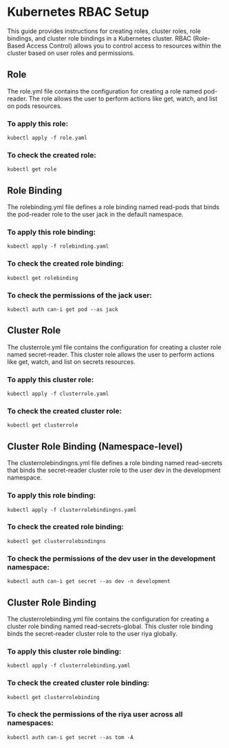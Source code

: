 # Kubernetes RBAC Setup

This guide provides instructions for creating roles, cluster roles, role bindings, and cluster role bindings in a Kubernetes cluster. RBAC (Role-Based Access Control) allows you to control access to resources within the cluster based on user roles and permissions.

## Role
The role.yml file contains the configuration for creating a role named pod-reader. The role allows the user to perform actions like get, watch, and list on pods resources.


### To apply this role:

```
kubectl apply -f role.yaml
```

### To check the created role:
```
kubectl get role
```

## Role Binding
The rolebinding.yml file defines a role binding named read-pods that binds the pod-reader role to the user jack in the default namespace.


### To apply this role binding:

```
kubectl apply -f rolebinding.yaml
```

### To check the created role binding:

```
kubectl get rolebinding
```

### To check the permissions of the jack user:

```
kubectl auth can-i get pod --as jack
```

## Cluster Role
The clusterrole.yml file contains the configuration for creating a cluster role named secret-reader. This cluster role allows the user to perform actions like get, watch, and list on secrets resources.


### To apply this cluster role:

```
kubectl apply -f clusterrole.yaml
```

### To check the created cluster role:

```
kubectl get clusterrole
```

## Cluster Role Binding (Namespace-level)
The clusterrolebindingns.yml file defines a role binding named read-secrets that binds the secret-reader cluster role to the user dev in the development namespace.


### To apply this role binding:

```
kubectl apply -f clusterrolebindingns.yaml
```

### To check the created role binding:

```
kubectl get clusterrolebindingns
```

### To check the permissions of the dev user in the development namespace:

```
kubectl auth can-i get secret --as dev -n development
```

## Cluster Role Binding
The clusterrolebinding.yml file contains the configuration for creating a cluster role binding named read-secrets-global. This cluster role binding binds the secret-reader cluster role to the user riya globally.


### To apply this cluster role binding:

```
kubectl apply -f clusterrolebinding.yaml
```

### To check the created cluster role binding:

```
kubectl get clusterrolebinding
```

### To check the permissions of the riya user across all namespaces:

```
kubectl auth can-i get secret --as tom -A
```
